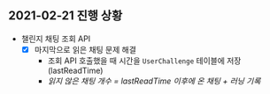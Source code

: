 ## 2021-02-21 진행 상황

- 챌린지 채팅 조회 API
    - [x] 마지막으로 읽은 채팅 문제 해결    
        - 조회 API 호출했을 때 시간을 `UserChallenge` 테이블에 저장 (lastReadTime)
        - *읽지 않은 채팅 개수 = lastReadTime 이후에 온 채팅 + 러닝 기록*

